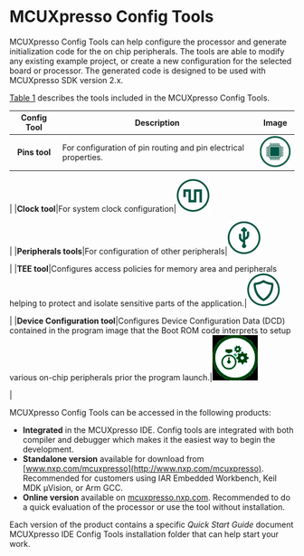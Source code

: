 # MCUXpresso Config Tools

MCUXpresso Config Tools can help configure the processor and generate initialization code for the on chip peripherals. The tools are able to modify any existing example project, or create a new configuration for the selected board or processor. The generated code is designed to be used with MCUXpresso SDK version 2.x.

[Table 1](mcuxpresso_config_tools.md#TABLE_E1V_M1C_CDB) describes the tools included in the MCUXpresso Config Tools.

|Config Tool|Description|Image|
|:---------:|-----------|:---:|
|**Pins tool**|For configuration of pin routing and pin electrical properties.​|![](../images/pin_80.png)

|
|**Clock tool**|For system clock configuration|![](../images/clock_80.png)

|
|**Peripherals tools**|For configuration of other peripherals|![](../images/peri_80.png)

|
|**TEE tool**|Configures access policies for memory area and peripherals helping to protect and isolate sensitive parts of the application.​|![](../images/tee_80.png)

|
|**Device Configuration tool**|Configures Device Configuration Data \(DCD\) contained in the program image that the Boot ROM code interprets to setup various on-​chip peripherals prior the program launch.​|![](../images/dcd_80.png)

|

MCUXpresso Config Tools can be accessed in the following products:

-   **Integrated** in the MCUXpresso IDE. Config tools are integrated with both compiler and debugger which makes it the easiest way to begin the development.
-   **Standalone version** available for download from [www.nxp.com/mcuxpresso](http://www.nxp.com/mcuxpresso). Recommended for customers using IAR Embedded Workbench, Keil MDK µVision, or Arm GCC.
-   **Online version** available on [mcuxpresso.nxp.com](http://mcuxpresso.nxp.com). Recommended to do a quick evaluation of the processor or use the tool without installation.

Each version of the product contains a specific *Quick Start Guide* document MCUXpresso IDE Config Tools installation folder that can help start your work.

